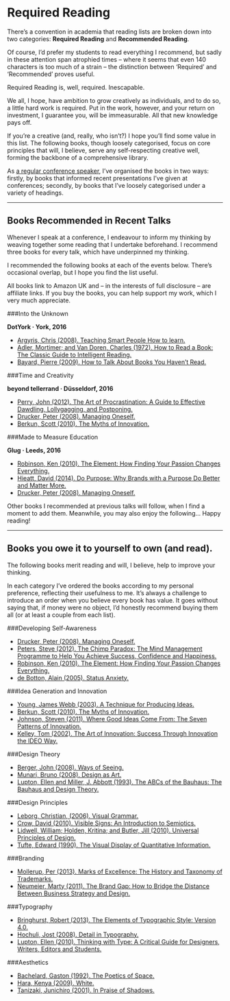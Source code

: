Required Reading
================

There’s a convention in academia that reading lists are broken down into two categories: **Required Reading** and **Recommended Reading**.

Of course, I’d prefer my students to read everything I recommend, but sadly in these attention span atrophied times – where it seems that even 140 characters is too much of a strain – the distinction between ‘Required’ and ‘Recommended’ proves useful.

Required Reading is, well, required. Inescapable.

We all, I hope, have ambition to grow creatively as individuals, and to do so, a little hard work is required. Put in the work, however, and your return on investment, I guarantee you, will be immeasurable. All that new knowledge pays off.

If you’re a creative (and, really, who isn’t?) I hope you’ll find some value in this list. The following books, though loosely categorised, focus on core principles that will, I believe, serve any self-respecting creative well, forming the backbone of a comprehensive library.

As [a regular conference speaker](http://tinybooks.org/speaking/), I’ve organised the books in two ways: firstly, by books that informed recent presentations I’ve given at conferences; secondly, by books that I’ve loosely categorised under a variety of headings.


----


Books Recommended in Recent Talks
---------------------------------

Whenever I speak at a conference, I endeavour to inform my thinking by weaving together some reading that I undertake beforehand. I recommend three books for every talk, which have underpinned my thinking.

I recommended the following books at each of the events below. There’s occasional overlap, but I hope you find the list useful.

All books link to Amazon UK and – in the interests of full disclosure – are affiliate links. If you buy the books, you can help support my work, which I very much appreciate.


###Into the Unknown

**DotYork · York, 2016**

+ [Argyris, Chris (2008). Teaching Smart People How to learn.](http://amzn.to/22XABX3)
+ [Adler, Mortimer; and Van Doren, Charles (1972). How to Read a Book: The Classic Guide to Intelligent Reading.](http://amzn.to/22XAOtg)
+ [Bayard, Pierre (2009). How to Talk About Books You Haven’t Read.](http://amzn.to/22XAXg8)


###Time and Creativity

**beyond tellerrand · Düsseldorf, 2016**

+ [Perry, John (2012). The Art of Procrastination: A Guide to Effective Dawdling, Lollygagging, and Postponing.](http://amzn.to/22XAZEV)
+ [Drucker, Peter (2008). Managing Oneself.](http://amzn.to/22XAFpM)
+ [Berkun, Scott (2010). The Myths of Innovation.](http://amzn.to/22XB6QJ)


###Made to Measure Education

**Glug · Leeds, 2016**

+ [Robinson, Ken (2010). The Element: How Finding Your Passion Changes Everything.](http://amzn.to/22XBXRo)
+ [Hieatt, David (2014). Do Purpose: Why Brands with a Purpose Do Better and Matter More.](http://amzn.to/22XB4s9)
+ [Drucker, Peter (2008). Managing Oneself.](http://amzn.to/22XAFpM)


Other books I recommended at previous talks will follow, when I find a moment to add them. Meanwhile, you may also enjoy the following… Happy reading!


----


Books you owe it to yourself to own (and read).
-----------------------------------------------

The following books merit reading and will, I believe, help to improve your thinking.

In each category I’ve ordered the books according to my personal preference, reflecting their usefulness to me. It’s always a challenge to introduce an order when you believe every book has value. It goes without saying that, if money were no object, I’d honestly recommend buying them all (or at least a couple from each list).


###Developing Self-Awareness

+ [Drucker, Peter (2008). Managing Oneself.](http://amzn.to/22XAFpM)
+ [Peters, Steve (2012). The Chimp Paradox: The Mind Management Programme to Help You Achieve Success, Confidence and Happiness.](http://amzn.to/1PkYxvE)
+ [Robinson, Ken (2010). The Element: How Finding Your Passion Changes Everything.](http://amzn.to/22XBXRo)
+ [de Botton, Alain (2005). Status Anxiety.](http://amzn.to/1PkZ1Sq)


###Idea Generation and Innovation

+ [Young, James Webb (2003). A Technique for Producing Ideas.](http://amzn.to/1PkZLqA)
+ [Berkun, Scott (2010). The Myths of Innovation.](http://amzn.to/22XB6QJ)
+ [Johnson, Steven (2011). Where Good Ideas Come From: The Seven Patterns of Innovation.](http://amzn.to/1PkYrnH)
+ [Kelley, Tom (2002). The Art of Innovation: Success Through Innovation the IDEO Way.](http://amzn.to/1PkYuQp)


###Design Theory

+ [Berger, John (2008). Ways of Seeing.](http://amzn.to/1PkZiF1)
+ [Munari, Bruno (2008). Design as Art.](http://amzn.to/1PkZ1BS)
+ [Lupton, Ellen and Miller, J. Abbott (1993). The ABCs of the Bauhaus: The Bauhaus and Design Theory.](http://amzn.to/1PkZi87)


###Design Principles

+ [Leborg, Christian, (2006). Visual Grammar.](http://amzn.to/1PkYqQQ)
+ [Crow, David (2010). Visible Signs: An Introduction to Semiotics.](http://amzn.to/1PkZXpO)
+ [Lidwell, William; Holden, Kritina; and Butler, Jill (2010). Universal Principles of Design.](http://amzn.to/1PkYXCg)
+ [Tufte, Edward (1990). The Visual Display of Quantitative Information.](http://amzn.to/1Pl04le)


###Branding

+ [Mollerup, Per (2013). Marks of Excellence: The History and Taxonomy of Trademarks.](#)
+ [Neumeier, Marty (2011). The Brand Gap: How to Bridge the Distance Between Business Strategy and Design.](#)


###Typography

+ [Bringhurst, Robert (2013). The Elements of Typographic Style: Version 4.0.](#)
+ [Hochuli, Jost (2008). Detail in Typography.](#)
+ [Lupton, Ellen (2010). Thinking with Type: A Critical Guide for Designers, Writers, Editors and Students.](#)


###Aesthetics

+ [Bachelard, Gaston (1992). The Poetics of Space.](#)
+ [Hara, Kenya (2009). White.](#)
+ [Tanizaki, Junichiro (2001). In Praise of Shadows.](#)